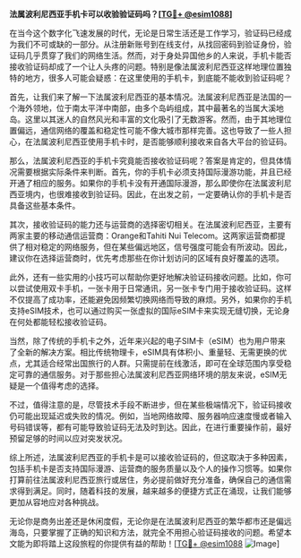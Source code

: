 **法属波利尼西亚手机卡可以收验验证码吗？[[TG💪+ @esim1088](https://t.me/s/esim1088)]**

在当今这个数字化飞速发展的时代，无论是日常生活还是工作学习，验证码已经成为我们不可或缺的一部分。从注册新账号到在线支付，从找回密码到验证身份，验证码几乎贯穿了我们的网络生活。然而，对于身处异国他乡的人来说，手机卡能否接收验证码却成了一个让人头疼的问题。特别是像法属波利尼西亚这样地理位置独特的地方，很多人可能会疑惑：在这里使用的手机卡，到底能不能收到验证码呢？

首先，让我们来了解一下法属波利尼西亚的基本情况。法属波利尼西亚是法国的一个海外领地，位于南太平洋中南部，由多个岛屿组成，其中最著名的当属大溪地岛。这里以其迷人的自然风光和丰富的文化吸引了无数游客。然而，由于其地理位置偏远，通信网络的覆盖和稳定性可能不像大城市那样完善。这也导致了一些人担心，在法属波利尼西亚使用手机卡时，是否能够顺利接收来自各大平台的验证码。

那么，法属波利尼西亚的手机卡究竟能否接收验证码呢？答案是肯定的，但具体情况需要根据实际条件来判断。首先，你的手机卡必须支持国际漫游功能，并且已经开通了相应的服务。如果你的手机卡没有开通国际漫游，那么即使你在法属波利尼西亚境内，也很难接收到验证码。因此，在出发之前，一定要确认你的手机卡是否具备这些基本条件。

其次，接收验证码的能力还与运营商的选择密切相关。在法属波利尼西亚，主要有两家主要的移动通信运营商：Orange和Tahiti Nui Telecom。这两家运营商都提供了相对稳定的网络服务，但在某些偏远地区，信号强度可能会有所波动。因此，建议你在选择运营商时，优先考虑那些在你计划访问的区域有良好覆盖的选项。

此外，还有一些实用的小技巧可以帮助你更好地解决验证码接收问题。比如，你可以尝试使用双卡手机，一张卡用于日常通讯，另一张卡专门用于接收验证码。这样不仅提高了成功率，还能避免因频繁切换网络而导致的麻烦。另外，如果你的手机支持eSIM技术，也可以通过购买一张虚拟的国际eSIM卡来实现无缝切换，无论身在何处都能轻松接收验证码。

当然，除了传统的手机卡之外，近年来兴起的电子SIM卡（eSIM）也为用户带来了全新的解决方案。相比传统物理卡，eSIM具有体积小、重量轻、无需更换的优点，尤其适合经常出国旅行的人群。只需提前在线激活，即可在全球范围内享受稳定可靠的通信服务。对于那些担心法属波利尼西亚网络环境的朋友来说，eSIM无疑是一个值得考虑的选择。

不过，值得注意的是，尽管技术手段不断进步，但在某些极端情况下，验证码接收仍可能出现延迟或失败的情况。例如，当地网络故障、服务器响应速度慢或者输入号码错误等，都有可能导致验证码无法及时到达。因此，在进行重要操作前，最好预留足够的时间以应对突发状况。

综上所述，法属波利尼西亚的手机卡是可以接收验证码的，但这取决于多种因素，包括手机卡是否支持国际漫游、运营商的服务质量以及个人的操作习惯等。如果你打算前往法属波利尼西亚旅行或居住，务必提前做好充分准备，确保自己的通信需求得到满足。同时，随着科技的发展，越来越多的便捷方式正在涌现，让我们能够更加从容地应对各种挑战。

无论你是商务出差还是休闲度假，无论你是在法属波利尼西亚的繁华都市还是偏远海岛，只要掌握了正确的知识和方法，就完全不用担心验证码接收的问题。希望本文能为即将踏上这段旅程的你提供有益的帮助！[[TG💪+ @esim1088](https://t.me/s/esim1088) ![Image](https://i.postimg.cc/4NQfJmqS/Snipaste-2025-05-13-00-14-12.png)]